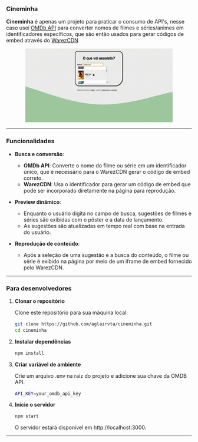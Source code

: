 ### Cineminha

**Cineminha** é apenas um projeto para praticar o consumo de API's, nesse caso usei [OMDb API](http://www.omdbapi.com/) para converter nomes de filmes e séries/animes em identificadores específicos, que são então usados para gerar códigos de embed através do [WarezCDN](https://warezcdn.link/)

<div style="text-align: center;">
    <img src="./demo/demo.gif" alt="Demo" width="400" height="200" />
</div>

---
### Funcionalidades

- **Busca e conversão**:
  - **OMDb API**: Converte o nome do filme ou série em um identificador único, que é necessário para o WarezCDN gerar o código de embed correto.
  - **WarezCDN**: Usa o identificador para gerar um código de embed que pode ser incorporado diretamente na página para reprodução.

- **Preview dinâmico**:
  - Enquanto o usuário digita no campo de busca, sugestões de filmes e séries são exibidas com o pôster e a data de lançamento.
  - As sugestões são atualizadas em tempo real com base na entrada do usuário.

- **Reprodução de conteúdo**:
  - Após a seleção de uma sugestão e a busca do conteúdo, o filme ou série é exibido na página por meio de um iframe de embed fornecido pelo WarezCDN.

---
### Para desenvolvedores

1. **Clonar o repositório**

   Clone este repositório para sua máquina local:

   ```bash
   git clone https://github.com/aglairvta/cineminha.git
   cd cineminha
   ```

2. **Instalar dependências**

      ```bash
   npm install
   ```

3. **Criar variável de ambiente**

   Crie um arquivo .env na raiz do projeto e adicione sua chave da OMDB API.

   ```bash
   API_KEY=your_omdb_api_key
   ```

4. **Inicie o servidor**
   ```bash
   npm start
   ```

   O servidor estará disponível em http://localhost:3000.
---